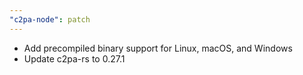 ```yaml
---
"c2pa-node": patch
---
```


- Add precompiled binary support for Linux, macOS, and Windows
- Update c2pa-rs to 0.27.1
